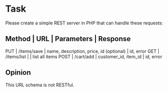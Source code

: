 # Task

Please create a simple REST server in PHP that can handle these requests:

Method | URL            | Parameters                                 | Response
-------------------------------------------------------------------------------------
PUT    | /items/save    | name, description, price, id (optional)    | id, error
GET    | /items/list    |                                            | list all items
POST   | /cart/add      | customer_id, item_id                       | id, error

## Opinion

This URL schema is not RESTful.